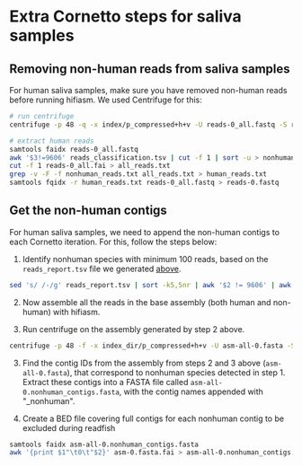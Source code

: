 # Extra Cornetto steps for saliva samples

## Removing non-human reads from saliva samples

For human saliva samples, make sure you have removed non-human reads before running hifiasm. We used Centrifuge for this:
```bash
# run centrifuge
centrifuge -p 48 -q -x index/p_compressed+h+v -U reads-0_all.fastq -S reads_classification.tsv --report-file reads_report.tsv

# extract human reads
samtools faidx reads-0_all.fastq
awk '$3!=9606' reads_classification.tsv | cut -f 1 | sort -u > nonhuman_reads.txt
cut -f 1 reads-0_all.fai > all_reads.txt
grep -v -F -f nonhuman_reads.txt all_reads.txt > human_reads.txt
samtools fqidx -r human_reads.txt reads-0_all.fastq > reads-0.fastq
```

## Get the non-human contigs

For human saliva samples, we need to append the non-human contigs to each Cornetto iteration. For this, follow the steps below:

1. Identify nonhuman species with minimum 100 reads, based on the `reads_report.tsv` file we generated [above](#removing-non-human-reads-from-saliva-samples).

```bash
sed 's/ /-/g' reads_report.tsv | sort -k5,5nr | awk '$2 != 9606' | awk '$5 >= 100' | cut -f 2 | sort -u | awk '$1 != "taxID"' > nonhuman_species_high_count.txt
```

2. Now assemble all the reads in the base assembly (both human and non-human) with hifiasm.

3. Run centrifuge on the assembly generated by step 2 above.

```bash
centrifuge -p 48 -f -x index_dir/p_compressed+h+v -U asm-all-0.fasta -S contig_classification.tsv --report-file contig_report.tsv
```

3. Find the contig IDs from the assembly from steps 2 and 3 above (`asm-all-0.fasta`), that correspond to nonhuman species detected in step 1. Extract these contigs into a FASTA file called `asm-all-0.nonhuman_contigs.fasta`, with the contig names appended with "_nonhuman".


4. Create a BED file covering full contigs for each nonhuman contig to be excluded during readfish
```bash
samtools faidx asm-all-0.nonhuman_contigs.fasta
awk '{print $1"\t0\t"$2}' asm-0.fasta.fai > asm-all-0.nonhuman_contigs.bed
```